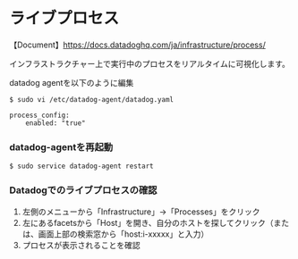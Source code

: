 # ライブプロセス
【Document】https://docs.datadoghq.com/ja/infrastructure/process/

インフラストラクチャー上で実行中のプロセスをリアルタイムに可視化します。

datadog agentを以下のように編集

```
$ sudo vi /etc/datadog-agent/datadog.yaml
```
```
process_config:
    enabled: "true"
```
### datadog-agentを再起動

`$ sudo service datadog-agent restart`

### Datadogでのライブプロセスの確認
1. 左側のメニューから「Infrastructure」→「Processes」をクリック
2.  左にあるfacetsから「Host」を開き、自分のホストを探してクリック（または、画面上部の検索窓から「host:i-xxxxx」と入力）
3. プロセスが表示されることを確認
